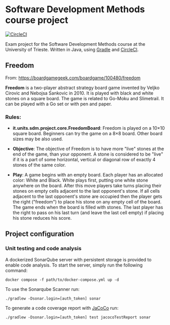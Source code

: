 # Software Development Methods course project
[![CircleCI](https://dl.circleci.com/status-badge/img/gh/peiva-git/SDM_project/tree/master.svg?style=svg)](https://dl.circleci.com/status-badge/redirect/gh/peiva-git/SDM_project/tree/master)

Exam project for the Software Development Methods course at the University of Trieste.
Written in Java, using [Gradle](https://gradle.org/) and [CircleCI](https://circleci.com/).

## Freedom

From: https://boardgamegeek.com/boardgame/100480/freedom

**Freedom** is a two-player abstract strategy board game invented by Veljko Cirovic and Nebojsa Sankovic in 2010. It is played with black and white stones on a square board. The game is related to Go-Moku and Slimetrail. It can be played with a Go set or with pen and paper.

### Rules:

- **it.units.sdm.project.core.FreedomBoard**: Freedom is played on a 10×10 square board. Beginners can try the game on a 8×8 board. Other board sizes may be also used.

- **Objective**: The objective of Freedom is to have more "live" stones at the end of the game, than your opponent. A stone is considered to be "live" if it is a part of some horizontal, vertical or diagonal row of exactly 4 stones of the same color.

- **Play**: A game begins with an empty board. Each player has an allocated color: White and Black. White plays first, putting one white stone anywhere on the board. After this move players take turns placing their stones on empty cells adjacent to the last opponent's stone. If all cells adjacent to the last opponent's stone are occupied then the player gets the right ("freedom") to place his stone on any empty cell of the board. The game ends when the board is filled with stones. The last player has the right to pass on his last turn (and leave the last cell empty) if placing his stone reduces his score.

## Project configuration

### Unit testing and code analysis

A dockerized SonarQube server with persistent storage is provided to enable code analysis.
To start the server, simply run the following command:
```shell
docker compose -f path/to/docker-compose.yml up -d
```

To use the Sonarqube Scanner run:
```shell
./gradlew -Dsonar.login=[auth_token] sonar
```

To generate a code coverage report with [JaCoCo](https://github.com/jacoco/jacoco) run:
```shell
./gradlew -Dsonar.login=[auth_token] test jacocoTestReport sonar
```